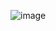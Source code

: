 ![image](https://github.com/RushabhRamani123/mern_stack_ecommerce_website/assets/129403338/bf48090c-22bb-4b90-bdf7-f359a842d4f3)
